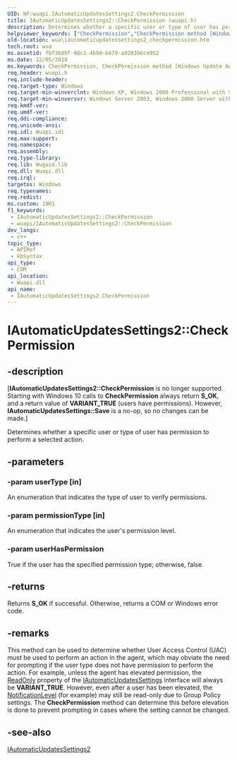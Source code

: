 ```yaml
---
UID: NF:wuapi.IAutomaticUpdatesSettings2.CheckPermission
title: IAutomaticUpdatesSettings2::CheckPermission (wuapi.h)
description: Determines whether a specific user or type of user has permission to perform a selected action.
helpviewer_keywords: ["CheckPermission","CheckPermission method [Windows Update Agent]","CheckPermission method [Windows Update Agent]","IAutomaticUpdatesSettings2 interface","IAutomaticUpdatesSettings2 interface [Windows Update Agent]","CheckPermission method","IAutomaticUpdatesSettings2.CheckPermission","IAutomaticUpdatesSettings2::CheckPermission","wua.iautomaticupdatessettings2_checkpermission","wuapi/IAutomaticUpdatesSettings2::CheckPermission"]
old-location: wua\iautomaticupdatessettings2_checkpermission.htm
tech.root: wua
ms.assetid: fbf36d9f-98c1-4b9d-b479-a9203b6ce952
ms.date: 12/05/2018
ms.keywords: CheckPermission, CheckPermission method [Windows Update Agent], CheckPermission method [Windows Update Agent],IAutomaticUpdatesSettings2 interface, IAutomaticUpdatesSettings2 interface [Windows Update Agent],CheckPermission method, IAutomaticUpdatesSettings2.CheckPermission, IAutomaticUpdatesSettings2::CheckPermission, wua.iautomaticupdatessettings2_checkpermission, wuapi/IAutomaticUpdatesSettings2::CheckPermission
req.header: wuapi.h
req.include-header: 
req.target-type: Windows
req.target-min-winverclnt: Windows XP, Windows 2000 Professional with SP3 [desktop apps only]
req.target-min-winversvr: Windows Server 2003, Windows 2000 Server with SP3 [desktop apps only]
req.kmdf-ver: 
req.umdf-ver: 
req.ddi-compliance: 
req.unicode-ansi: 
req.idl: Wuapi.idl
req.max-support: 
req.namespace: 
req.assembly: 
req.type-library: 
req.lib: Wuguid.lib
req.dll: Wuapi.dll
req.irql: 
targetos: Windows
req.typenames: 
req.redist: 
ms.custom: 19H1
f1_keywords:
 - IAutomaticUpdatesSettings2::CheckPermission
 - wuapi/IAutomaticUpdatesSettings2::CheckPermission
dev_langs:
 - c++
topic_type:
 - APIRef
 - kbSyntax
api_type:
 - COM
api_location:
 - Wuapi.dll
api_name:
 - IAutomaticUpdatesSettings2.CheckPermission
---
```


# IAutomaticUpdatesSettings2::CheckPermission


## -description

<p class="CCE_Message">[<b>IAutomaticUpdatesSettings2::CheckPermission</b> is no longer supported. Starting with 
    Windows 10 calls to <b>CheckPermission</b> always return <b>S_OK</b>, and a return value of <b>VARIANT_TRUE</b> (users have permissions). However, <b>IAutomaticUpdatesSettings::Save</b> is a no-op, so no changes can be made.]


Determines whether a specific user or type of user has permission to perform a selected action.

## -parameters

### -param userType [in]

An enumeration that indicates the type of user to verify permissions.

### -param permissionType [in]

An enumeration that indicates the user's permission level.

### -param userHasPermission

True if the user has the specified permission type; otherwise, false.

## -returns

Returns <b>S_OK</b> if successful. Otherwise, returns a COM or Windows error code.

## -remarks

This method can be used to determine whether User Access Control (UAC) must be used to perform an action in the agent, which may obviate the need for prompting if the user type does not have permission to perform the action.  For example, unless the agent has elevated permission, the <a href="https://docs.microsoft.com/windows/desktop/api/wuapi/nf-wuapi-iautomaticupdatessettings-get_readonly">ReadOnly</a> property of the <a href="https://docs.microsoft.com/windows/desktop/api/wuapi/nn-wuapi-iautomaticupdatessettings">IAutomaticUpdatesSettings</a> interface will always be <b>VARIANT_TRUE</b>.  However, even after a user has been elevated, the <a href="https://docs.microsoft.com/windows/desktop/api/wuapi/ne-wuapi-automaticupdatesnotificationlevel">NotificationLevel</a> (for example) may still be read-only due to Group Policy settings.  The <b>CheckPermission</b> method can determine this before elevation is done to prevent prompting in cases where the setting cannot be changed.

## -see-also

<a href="https://docs.microsoft.com/windows/desktop/api/wuapi/nn-wuapi-iautomaticupdatessettings2">IAutomaticUpdatesSettings2</a>

